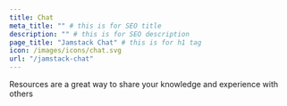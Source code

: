 ```yaml
---
title: Chat
meta_title: "" # this is for SEO title
description: "" # this is for SEO description
page_title: "Jamstack Chat" # this is for h1 tag
icon: /images/icons/chat.svg
url: "/jamstack-chat"
---
```


Resources are a great way to share your knowledge and experience with others
